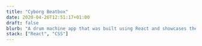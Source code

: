 ```yaml
---
title: "Cyborg Beatbox"
date: 2020-04-26T12:51:17+01:00
draft: false
blurb: "A drum machine app that was built using React and showcases the use of modern JavaScript and functional programming techniques."
stack: ["React", "CSS"]
---
```

